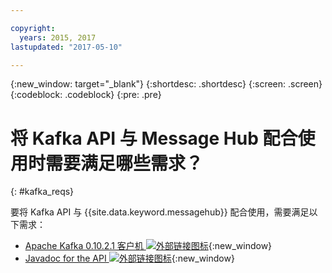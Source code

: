 ```yaml
---

copyright:
  years: 2015, 2017
lastupdated: "2017-05-10"

---
```


{:new_window: target="_blank"}
{:shortdesc: .shortdesc}
{:screen: .screen}
{:codeblock: .codeblock}
{:pre: .pre}

# 将 Kafka API 与 Message Hub 配合使用时需要满足哪些需求？
{: #kafka_reqs}

要将 Kafka API 与 {{site.data.keyword.messagehub}} 配合使用，需要满足以下需求：

* [Apache Kafka 0.10.2.1 客户机 ![外部链接图标](../../icons/launch-glyph.svg "外部链接图标")](https://www.apache.org/dyn/closer.cgi?path=/kafka/0.10.2.1/kafka_2.11-0.10.2.1.tgz){:new_window} 
* [Javadoc for the API ![外部链接图标](../../icons/launch-glyph.svg "外部链接图标")](http://kafka.apache.org/0102/javadoc/index.html){:new_window} 

